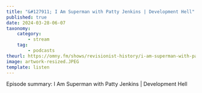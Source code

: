 ```yaml
---
title: "&#127911; I Am Superman with Patty Jenkins | Development Hell"
published: true
date: 2024-03-28-06-07
taxonomy:
    category:
        - stream
    tag:
        - podcasts
theurl: https://omny.fm/shows/revisionist-history/i-am-superman-with-patty-jenkins-development-hell
image: artwork-resized.JPEG
template: listen
---
```


Episode summary: I Am Superman with Patty Jenkins | Development Hell
